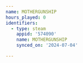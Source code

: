 ```yaml
---
name: MOTHERGUNSHIP
hours_played: 0
identifiers:
  - type: steam
    appid: '574090'
    name: MOTHERGUNSHIP
    synced_on: '2024-07-04'

---
```

